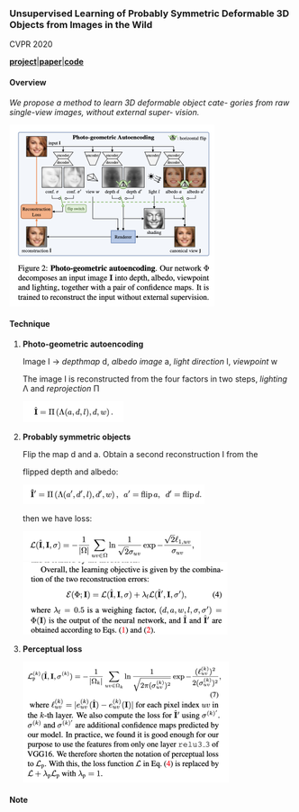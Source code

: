 ### Unsupervised Learning of Probably Symmetric Deformable 3D Objects from Images in the Wild

CVPR 2020

[**project**](https://elliottwu.com/projects/unsup3d/)|[**paper**](https://arxiv.org/abs/1911.11130)|[**code**](https://github.com/elliottwu/unsup3d)

#### **Overview**

*We propose a method to learn 3D deformable object cate- gories from raw single-view images, without external super- vision.*

<img src="img/unsupsym1.png" style="zoom:50%;" />

#### **Technique**

1. **Photo-geometric autoencoding**

   Image I -> *depthmap* d, *albedo image* a, *light direction* l, *viewpoint* w 

   The image I is reconstructed from the four factors in two steps, *lighting* Λ and *reprojection* Π

   <img src="img/unsupsym2.png" style="zoom:50%;" />

2. **Probably symmetric objects**

    Flip the map d and a. Obtain a second reconstruction I from the

   flipped depth and albedo:

   <img src="img/unsupsym3.png" style="zoom:50%;" />
   
   then we have loss:
   
   <img src="img/unsupsym4.png" style="zoom:50%;" />
   
   <img src="img/unsupsym5.png" style="zoom:50%;" />

3. **Perceptual loss**

   <img src="img/unsupsym6.png" style="zoom:50%;" />


#### **Note**




